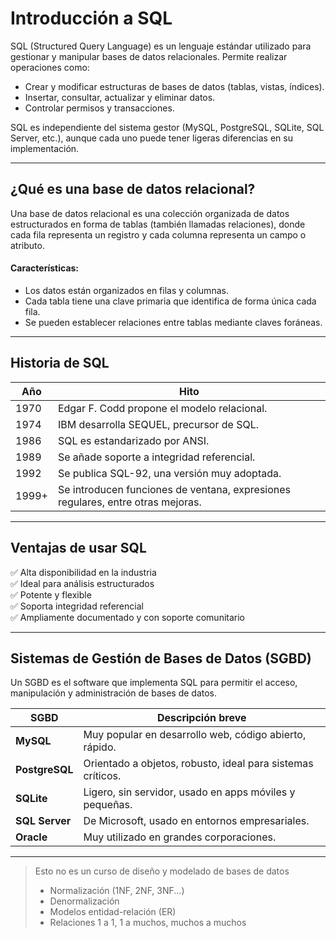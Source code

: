 # **Introducción a SQL**

SQL (Structured Query Language) es un lenguaje estándar utilizado para gestionar y manipular bases de datos relacionales. Permite realizar operaciones como:
- Crear y modificar estructuras de bases de datos (tablas, vistas, índices).
- Insertar, consultar, actualizar y eliminar datos.
- Controlar permisos y transacciones.

SQL es independiente del sistema gestor (MySQL, PostgreSQL, SQLite, SQL Server, etc.), aunque cada uno puede tener ligeras diferencias en su implementación.

---

## ¿Qué es una base de datos relacional?

Una base de datos relacional es una colección organizada de datos estructurados en forma de tablas (también llamadas relaciones), donde cada fila representa un registro y cada columna representa un campo o atributo.

#### Características:
- Los datos están organizados en filas y columnas.
- Cada tabla tiene una clave primaria que identifica de forma única cada fila.
- Se pueden establecer relaciones entre tablas mediante claves foráneas.

---

## Historia de SQL

| Año | Hito |
|-----|------|
| 1970 | Edgar F. Codd propone el modelo relacional. |
| 1974 | IBM desarrolla SEQUEL, precursor de SQL. |
| 1986 | SQL es estandarizado por ANSI. |
| 1989 | Se añade soporte a integridad referencial. |
| 1992 | Se publica SQL-92, una versión muy adoptada. |
| 1999+ | Se introducen funciones de ventana, expresiones regulares, entre otras mejoras. |

---

## Ventajas de usar SQL

✅ Alta disponibilidad en la industria  
✅ Ideal para análisis estructurados  
✅ Potente y flexible  
✅ Soporta integridad referencial  
✅ Ampliamente documentado y con soporte comunitario

---

## Sistemas de Gestión de Bases de Datos (SGBD)

Un SGBD es el software que implementa SQL para permitir el acceso, manipulación y administración de bases de datos.

| SGBD         | Descripción breve |
|--------------|-------------------|
| **MySQL**    | Muy popular en desarrollo web, código abierto, rápido. |
| **PostgreSQL** | Orientado a objetos, robusto, ideal para sistemas críticos. |
| **SQLite**   | Ligero, sin servidor, usado en apps móviles y pequeñas. |
| **SQL Server** | De Microsoft, usado en entornos empresariales. |
| **Oracle**   | Muy utilizado en grandes corporaciones. |

---

> Esto no es un curso de diseño y modelado de bases de datos
> * Normalización (1NF, 2NF, 3NF...) 
> * Denormalización 
> * Modelos entidad-relación (ER)
> * Relaciones 1 a 1, 1 a muchos, muchos a muchos